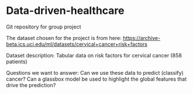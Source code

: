 # Data-driven-healthcare
Git repository for group project

The dataset chosen for the project is from here:
https://archive-beta.ics.uci.edu/ml/datasets/cervical+cancer+risk+factors

Dataset description:
Tabular data on risk factors for cervical cancer (858 patients)

Questions we want to answer:
Can we use these data to predict (classify) cancer?
Can a glassbox model be used to highlight the global features that drive the prediction?

